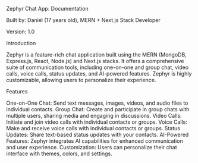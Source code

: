 Zephyr Chat App: Documentation

Built by: Daniel (17 years old), MERN + Next.js Stack Developer

Version: 1.0

Introduction

Zephyr is a feature-rich chat application built using the MERN (MongoDB, Express.js, React, Node.js) and Next.js stacks.  It offers a comprehensive suite of communication tools, including one-on-one and group chat, video calls, voice calls, status updates, and AI-powered features.  Zephyr is highly customizable, allowing users to personalize their experience.

Features

One-on-One Chat:  Send text messages, images, videos, and audio files to individual contacts.
Group Chat:  Create and participate in group chats with multiple users, sharing media and engaging in discussions.
Video Calls:  Initiate and join video calls with individual contacts or groups.
Voice Calls:  Make and receive voice calls with individual contacts or groups.
Status Updates:  Share text-based status updates with your contacts.
AI-Powered Features: Zephyr integrates AI capabilities for enhanced communication and user experience.
Customization:  Users can personalize their chat interface with themes, colors, and settings.